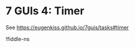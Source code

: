 # 7 GUIs 4: Timer

See <https://eugenkiss.github.io/7guis/tasks#timer>

!fiddle-ns[](electric-tutorial.tutorial-7guis-4-timer/Timer)
